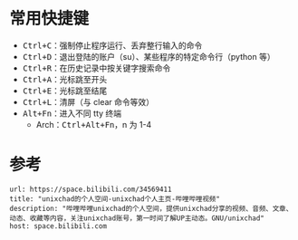 # 常用快捷键

* <kbd>Ctrl+C</kbd>：强制停止程序运行、丢弃整行输入的命令
* <kbd>Ctrl+D</kbd>：退出登陆的账户（su）、某些程序的特定命令行（python 等）
* <kbd>Ctrl+R</kbd>：在历史记录中按关键字搜索命令
* <kbd>Ctrl+A</kbd>：光标跳至开头
* <kbd>Ctrl+E</kbd>：光标跳至结尾
* <kbd>Ctrl+L</kbd>：清屏（与 clear 命令等效）
* <kbd>Alt+Fn</kbd>：进入不同 tty 终端
	* Arch：<kbd>Ctrl+Alt+Fn</kbd>，n 为 1-4
# 参考

```cardlink
url: https://space.bilibili.com/34569411
title: "unixchad的个人空间-unixchad个人主页-哔哩哔哩视频"
description: "哔哩哔哩unixchad的个人空间，提供unixchad分享的视频、音频、文章、动态、收藏等内容，关注unixchad账号，第一时间了解UP主动态。GNU/unixchad"
host: space.bilibili.com
```
